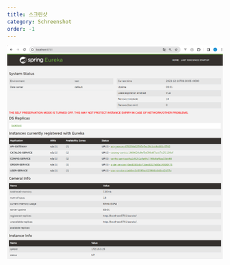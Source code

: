 ```yaml
---
title: 스크린샷 
category: Schreenshot
order: -1
---
```



<img src="https://raw.githubusercontent.com/chagchagchag/eda-based-spring-cloud/main/img/v0/EUREKA-SERVER-DASHBOARD.png"/>

